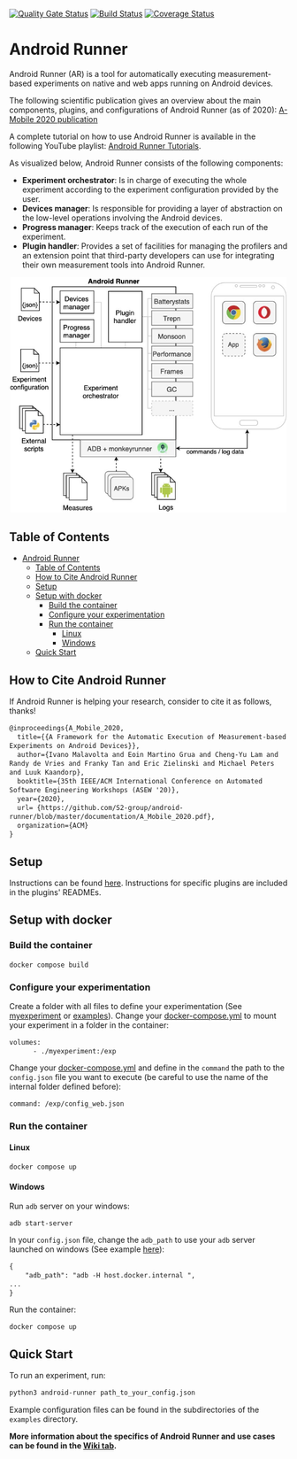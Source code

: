 [![Quality Gate Status](https://sonarcloud.io/api/project_badges/measure?project=S2-group_android-runner&metric=alert_status)](https://sonarcloud.io/dashboard?id=S2-group_android-runner)
[![Build Status](https://travis-ci.org/S2-group/android-runner.svg?branch=master)](https://travis-ci.org/S2-group/android-runner)
[![Coverage Status](https://coveralls.io/repos/github/S2-group/android-runner/badge.svg?branch=master)](https://coveralls.io/github/S2-group/android-runner?branch=master&service=github)
# Android Runner
Android Runner (AR) is a tool for automatically executing measurement-based experiments on native and web apps running on Android devices.

The following scientific publication gives an overview about the main components, plugins, and configurations of Android Runner (as of 2020): [A-Mobile 2020 publication](https://github.com/S2-group/android-runner/blob/master/documentation/A_Mobile_2020.pdf)  

A complete tutorial on how to use Android Runner is available in the following YouTube playlist: [Android Runner Tutorials](https://www.youtube.com/watch?v=-ZXT176ljjI&list=PLLbZZOioDh3P50WcYbuBMZEJokJH3ZONr).

As visualized below, Android Runner consists of the following components:
- **Experiment orchestrator**: Is in charge of executing the whole experiment according to the experiment configuration provided by the user.
- **Devices manager**: Is responsible for providing a layer of abstraction on the low-level operations involving the Android devices.
- **Progress manager**: Keeps track of the execution of each run of the experiment.
- **Plugin handler**: Provides a set of facilities for managing the profilers and an extension point that third-party developers can use for integrating their own measurement tools into Android Runner.

<p align="center">
<img src="./documentation/overview.jpg" alt="Overview of Android Runner" width="500"/>
</p>

## Table of Contents
- [Android Runner](#android-runner)
  - [Table of Contents](#table-of-contents)
  - [How to Cite Android Runner](#how-to-cite-android-runner)
  - [Setup](#setup)
  - [Setup with docker](#setup-with-docker)
    - [Build the container](#build-the-container)
    - [Configure your experimentation](#configure-your-experimentation)
    - [Run the container](#run-the-container)
      - [Linux](#linux)
      - [Windows](#windows)
  - [Quick Start](#quick-start)

## How to Cite Android Runner

If Android Runner is helping your research, consider to cite it as follows, thanks!

``` 
@inproceedings{A_Mobile_2020,
  title={{A Framework for the Automatic Execution of Measurement-based Experiments on Android Devices}},
  author={Ivano Malavolta and Eoin Martino Grua and Cheng-Yu Lam and Randy de Vries and Franky Tan and Eric Zielinski and Michael Peters and Luuk Kaandorp},
  booktitle={35th IEEE/ACM International Conference on Automated Software Engineering Workshops (ASEW '20)},
  year={2020},
  url= {https://github.com/S2-group/android-runner/blob/master/documentation/A_Mobile_2020.pdf},
  organization={ACM}
}
```

## Setup
Instructions can be found [here](https://github.com/S2-group/android-runner/wiki/Setup). Instructions for specific plugins are included in the plugins' READMEs.

## Setup with docker
### Build the container
```
docker compose build
``` 

### Configure your experimentation
Create a folder with all files to define your experimentation (See [myexperiment](myexperiment/) or [examples](examples/)).
Change your [docker-compose.yml](docker-compose.yml) to mount your experiment in a folder in the container:
```
volumes:
      - ./myexperiment:/exp
```

Change your [docker-compose.yml](docker-compose.yml) and define in the `command` the path to the `config.json` file you want to execute (be careful to use the name of the internal folder defined before):
```
command: /exp/config_web.json
```
### Run the container
#### Linux
```
docker compose up
```
#### Windows
Run `adb` server on your windows:
```
adb start-server
```
In your `config.json` file, change the `adb_path` to use your `adb` server launched on windows (See example [here](myexperiment/config_web_docker_adb_server.json)):
```
{
    "adb_path": "adb -H host.docker.internal ",
...
}
```
Run the container:
```
docker compose up
```

## Quick Start
To run an experiment, run:
```bash
python3 android-runner path_to_your_config.json
```
Example configuration files can be found in the subdirectories of the `examples` directory.

**More information about the specifics of Android Runner and use cases can be found in the [Wiki tab](https://github.com/S2-group/android-runner/wiki).**
